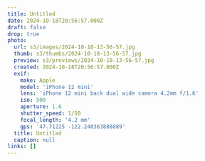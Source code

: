 ```yaml
---
title: Untitled
date: 2024-10-18T20:56:57.000Z
draft: false
drop: true
photo:
  url: s3/images/2024-10-18-13-56-57.jpg
  thumb: s3/thumbs/2024-10-18-13-56-57.jpg
  preview: s3/previews/2024-10-18-13-56-57.jpg
  created: 2024-10-18T20:56:57.000Z
  exif:
    make: Apple
    model: 'iPhone 12 mini'
    lens: 'iPhone 12 mini back dual wide camera 4.2mm f/1.6'
    iso: 500
    aperture: 1.6
    shutter_speed: 1/50
    focal_length: '4.2 mm'
    gps: '47.71225 -122.240363888889'
  title: Untitled
  caption: null
links: []
---
```


